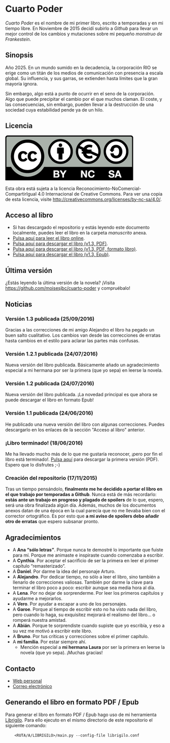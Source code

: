 # Cuarto Poder

*Cuarto Poder* es el nombre de mi primer libro, escrito a temporadas y en mi tiempo libre. En Noviembre de 2015 decidí subirlo a *Github* para llevar un mejor control de los cambios y mutaciones sobre mi pequeño *monstruo de Frankestein*.


## Sinopsis

Año 2025. En un mundo sumido en la decadencia, la corporación RIO se erige como un titán de los medios de comunicación con presencia a escala global. Su influencia, y sus garras, se extienden hasta límites que la gran mayoría ignora.

Sin embargo, algo está a punto de ocurrir en el seno de la corporación. Algo que puede precipitar el cambio por el que muchos claman. El coste, y las consecuencias, sin embargo, pueden llevar a la destrucción de una sociedad cuya estabilidad pende ya de un hilo.


## Licencia

![Logo licencia Reconocimiento-NoComercial-CompartirIgual 4.0 Internacional](img/by-nc-sa.eu.png)

Esta obra está sujeta a la licencia Reconocimiento-NoComercial-CompartirIgual 4.0 Internacional de Creative Commons. Para ver una copia de esta licencia, visite <http://creativecommons.org/licenses/by-nc-sa/4.0/>.


## Acceso al libro

- Si has descargado el repositorio y estás leyendo este documento localmente, puedes leer el libro en la carpeta *manuscrito* anexa.
- [Pulsa aquí para leer el libro online](manuscrito/c01_el-reencuentro.md).
- [Pulsa aquí para descargar el libro (v1.3, PDF)](https://github.com/moisesjbc/cuarto-poder/releases/download/v1.3/cuarto-poder-v1.3.pdf).
- [Pulsa aquí para descargar el libro (v1.3, PDF, formato libro)](https://github.com/moisesjbc/cuarto-poder/releases/download/v1.3/libro-cuarto-poder-v1.3.pdf).
- [Pulsa aquí para descargar el libro (v1.3, Epub)](https://github.com/moisesjbc/cuarto-poder/releases/download/v1.3/libro-cuarto-poder-v1.3.epub).

## Última versión

¿Estás leyendo la última versión de la novela? ¡Visita <https://github.com/moisesjbc/cuarto-poder> y compruébalo!

## Noticias

### Versión 1.3 publicada (25/09/2016)

Gracias a las correcciones de mi amigo Alejandro el libro ha pegado un buen salto cualitativo. Los cambios van desde las correcciones de erratas hasta cambios en el estilo para aclarar las partes más confusas.

### Versión 1.2.1 publicada (24/07/2016)

Nueva versión del libro publicada. Básicamente añado un agradecimiento especial a mi hermana por ser la primera (que yo sepa) en leerse la novela.

### Versión 1.2 publicada (24/07/2016)

Nueva versión del libro publicada. ¡La novedad principal es que ahora se puede descargar el libro en formato Epub!

### Versión 1.1 publicada (24/06/2016)

He publicado una nueva versión del libro con algunas correcciones. Puedes descargarlo en los enlaces de la sección "Acceso al libro" anterior.

### ¡Libro terminado! (18/06/2016)

Me ha llevado mucho más de lo que me gustaría reconocer, ¡pero por fin el libro está terminado!. [Pulsa aquí](https://github.com/moisesjbc/cuarto-poder/releases/download/v1.0/cuarto-poder.pdf) para descargar la primera versión (PDF). Espero que lo disfrutes ;-)

### Creación del repositorio (17/11/2015)

Tras un tiempo pensándolo, **finalmente me he decidido a portar el libro en el que trabajo por temporadas a Github**. Nunca está de más recordarlo: **estás ante un trabajo en progreso y plagado de spoilers** de lo que, espero, será una obra finalizada algún día. Además, muchos de los documentos anexos datan de una época en la cual parecía que no me llevaba bien con el corrector ortográfico. Es por esto que **a mi aviso de spoilers debo añadir otro de erratas** que espero subsanar pronto.


## Agradecimientos

- A **Ana “sólo letras”**. Porque nunca te demostré lo importante que fuiste para mí. Porque me animaste e inspiraste cuando comenzaba a escribir.
- A **Cynthia**. Por aceptar el sacrificio de ser la primera en leer el primer capítulo “remasterizado”.
- A **Daniel**. Por darme la idea del personaje Arturo.
- A **Alejandro**. Por dedicar tiempo, no sólo a leer el libro, sino también a llenarlo de correcciones valiosas. También por darme la clave para terminar el libro poco a poco: escribir aunque sea media hora al día.
- A **Lena**. Por no dejar de sorprenderme. Por leer los primeros capítulos y ayudarme a mejorarlos.
- A **Vero**. Por ayudar a escapar a uno de los personajes.
- A **Garoe**. Porque al tiempo de escribir esto no ha visto nada del libro, pero cuando lo haga, su exquisitez mejorará el realismo del libro... o romperá nuestra amistad.
- A **Abián**. Porque te sorprendiste cuando supiste que yo escribía, y eso a su vez me motivó a escribir este libro.
- A **Bruno**. Por tus críticas y correcciones sobre el primer capítulo.
- A **mi familia**. Por estar siempre ahí.
    - Mención especial a **mi hermana Laura** por ser la primera en leerse la novela (que yo sepa). ¡Muchas gracias!


## Contacto

- [Web personal](http://moisesjbc.github.io/)
- [Correo electrónico](mailto:moisesjbc@gmail.com)


## Generando el libro en formato PDF / Epub

Para generar el libro en formato PDF / Epub hago uso de mi herramienta [Librigilo](https://github.com/moisesjbc/librigilo). Para ello ejecuto en el mismo directorio de este repositorio el siguiente comando:

        <RUTA/A/LIBRIGILO>/main.py --config-file librigilo.conf
